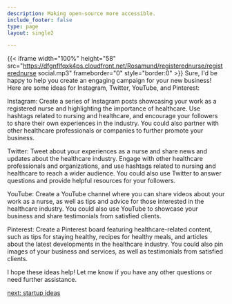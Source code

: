 ```yaml
---
description: Making open-source more accessible.
include_footer: false
type: page
layout: single2

---
```


{{< iframe width="100%" height="58" src="https://dfgnflfqxk4ps.cloudfront.net/Rosamund/registerednurse/registerednurse social.mp3" frameborder="0" style="border:0" >}}
Sure, I'd be happy to help you create an engaging campaign for your new business! Here are some ideas for Instagram, Twitter, YouTube, and Pinterest:

Instagram: Create a series of Instagram posts showcasing your work as a registered nurse and highlighting the importance of healthcare. Use hashtags related to nursing and healthcare, and encourage your followers to share their own experiences in the industry. You could also partner with other healthcare professionals or companies to further promote your business.

Twitter: Tweet about your experiences as a nurse and share news and updates about the healthcare industry. Engage with other healthcare professionals and organizations, and use hashtags related to nursing and healthcare to reach a wider audience. You could also use Twitter to answer questions and provide helpful resources for your followers.

YouTube: Create a YouTube channel where you can share videos about your work as a nurse, as well as tips and advice for those interested in the healthcare industry. You could also use YouTube to showcase your business and share testimonials from satisfied clients.

Pinterest: Create a Pinterest board featuring healthcare-related content, such as tips for staying healthy, recipes for healthy meals, and articles about the latest developments in the healthcare industry. You could also pin images of your business and services, as well as testimonials from satisfied clients.

I hope these ideas help! Let me know if you have any other questions or need further assistance.


<a href="https://workdojos.com/registerednurse/startup">next: startup ideas</a>

